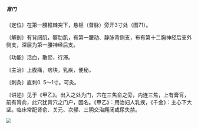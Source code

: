 ##### 肓门

〔定位〕在第一腰椎棘突下，悬枢（督脉）旁开3寸处（图71）。

〔解剖〕有背阔肌，髂肋肌，有第一腰动、静脉背侧支，布有第十二胸神经后支外侧支，深层为第一腰神经后支。

〔功能〕活血，散瘀，行滞。

〔主治〕上腹痛，痞块，乳疾，便秘。

〔刺灸〕直刺0. 5〜1寸。可灸。

〔讲述〕见于《甲乙》。出入之处为门，穴在三焦俞之旁，内连三焦，上有膏肓，前有肓俞，此穴犹肓穴之门户，因名。《甲乙》：用治妇人乳疾，《千金》：主心下大坚。临床常配肾俞、关元、次髎、三阴交治癃闭或尿失禁。 

<img src="img/图71.jpg" style="zoom:80%;" />
